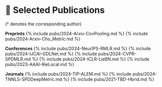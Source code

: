 # 📝 Selected Publications 
(† denotes the corresponding author) 

**Preprints**
{% include pubs/2024-Arxiv-CovPooling.md %}
{% include pubs/2024-Arxiv-Cho_Metric.md %}

**Conferences**
{% include pubs/2024-NeurIPS-RMLR.md %}
{% include pubs/2024-IJCAI-GDLNet.md %}
{% include pubs/2024-CVPR-SPDMLR.md %}
{% include pubs/2024-ICLR-LieBN.md %}
{% include pubs/2023-AAAI-RieLocal.md %}

**Journals**
{% include pubs/2024-TIP-ALEM.md %}
{% include pubs/2024-TNNLS-SPDDeepMetric.md %}
{% include pubs/2021-TBD-Hbrid.md %}

